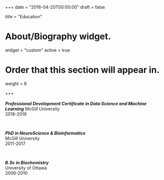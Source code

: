 +++
date = "2016-04-20T00:00:00"
draft = false

title = "Education"

# About/Biography widget.
widget = "custom"
active = true


# Order that this section will appear in.
weight = 6


+++
 <br/>
 <br/>
*__Professional Development Certificate in Data Science and Machine Learning__*
McGill University  
2018-2019 

<br/>

*__PhD in NeuroScience & Bioinformatics__*  
McGill University  
2011-2017  
 
 <br/>
 
 *__B.Sc in Biochemistry__*   
 University of Ottawa  
 2006-2010  
